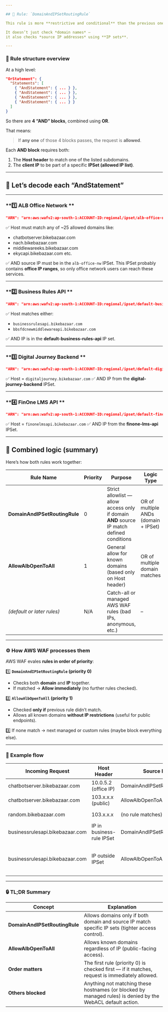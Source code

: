 ```yaml
---

## 🔹 Rule: `DomainAndIPSetRoutingRule`

This rule is more **restrictive and conditional** than the previous one.

It doesn’t just check *domain names* —
it also checks *source IP addresses* using **IP sets**.

---
```


### 🧩 Rule structure overview

At a high level:

```json
"OrStatement": {
  "Statements": [
    { "AndStatement": { ... } },
    { "AndStatement": { ... } },
    { "AndStatement": { ... } },
    { "AndStatement": { ... } }
  ]
}
```

So there are **4 “AND” blocks**, combined using **OR**.

That means:

> If **any one** of those 4 blocks passes, the request is **allowed**.

Each **AND block** requires both:

1. The **Host header** to match one of the listed subdomains.
2. The **client IP** to be part of a specific **IPSet (allowed IP list)**.

---

## 🧩 Let’s decode each “AndStatement”

---

### **1️⃣ ALB Office Network **

```json
"ARN": "arn:aws:wafv2:ap-south-1:ACCOUNT-ID:regional/ipset/alb-office-nw"
```

✅ Host must match any of ~25 allowed  domains like:

* chatbotserver.bikebazaar.com
* nach.bikebazaar.com
* middlewareeks.bikebazaar.com
* ekycapi.bikebazaar.com
  etc.

✅ AND source IP must be in the `alb-office-nw` IPSet.
This IPSet probably contains **office IP ranges**, so only office network users can reach these services.

---

### **2️⃣ Business Rules API **

```json
"ARN": "arn:aws:wafv2:ap-south-1:ACCOUNT-ID:regional/ipset/default-business-rules-api"
```

✅ Host matches either:

* `businessrulesapi.bikebazaar.com`
* `bbsfdcnewmiddlewareapi.bikebazaar.com`

✅ AND IP is in the **default-business-rules-api** IP set.

---

### **3️⃣ Digital Journey Backend **

```json
"ARN": "arn:aws:wafv2:ap-south-1:ACCOUNT-ID:regional/ipset/default-digital-journey-backend"
```

✅ Host = `digitaljourney.bikebazaar.com`
✅ AND IP from the **digital-journey-backend** IPSet.

---

### **4️⃣ FinOne LMS API **

```json
"ARN": "arn:aws:wafv2:ap-south-1:ACCOUNT-ID:regional/ipset/default-finone-lms-api"
```

✅ Host = `finonelmsapi.bikebazaar.com`
✅ AND IP from the **finone-lms-api** IPSet.

---

## 🧠 Combined logic (summary)

Here’s how both rules work together:

| Rule Name                     | Priority | Purpose                                                                                   | Logic Type                           | Result                  |
| ----------------------------- | -------- | ----------------------------------------------------------------------------------------- | ------------------------------------ | ----------------------- |
| **DomainAndIPSetRoutingRule** | 0        | Strict allowlist — allow access only if domain **AND** source IP match defined conditions | OR of multiple ANDs (domain + IPSet) | ✅ Allow                 |
| **AllowAlbOpenToAll**      | 1        | General allow for known  domains (based only on Host header)                           | OR of multiple domain matches        | ✅ Allow                 |
| *(default or later rules)*    | N/A      | Catch-all or managed AWS WAF rules (bad IPs, anonymous, etc.)                             | –                                    | 🚫 Block if not matched |

---

### ⚙️ How AWS WAF processes them

AWS WAF evales **rules in order of priority**:

1️⃣ **`DomainAndIPSetRoutingRule` (priority 0)**

* Checks both **domain** and **IP** together.
* If matched → **Allow immediately** (no further rules checked).

2️⃣ **`AllowAlbOpenToAll` (priority 1)**

* Checked **only if** previous rule didn’t match.
* Allows all known  domains **without IP restrictions** (useful for public endpoints).

3️⃣ If none match → next managed or custom rules (maybe block everything else).

---

### 🧩 Example flow

| Incoming Request                   | Host Header               | Source IP                 | Allowed By                | Result |
| ---------------------------------- | ------------------------- | ------------------------- | ------------------------- | ------ |
| chatbotserver.bikebazaar.com    | 10.0.5.2 (office IP)      | DomainAndIPSetRoutingRule | ✅ Allowed                 |        |
| chatbotserver.bikebazaar.com    | 103.x.x.x (public)        | AllowAlbOpenToAll      | ✅ Allowed                 |        |
| random.bikebazaar.com           | 103.x.x.x                 | (no rule matches)         | 🚫 Blocked                |        |
| businessrulesapi.bikebazaar.com | IP in business-rule IPSet | DomainAndIPSetRoutingRule | ✅ Allowed                 |        |
| businessrulesapi.bikebazaar.com | IP outside IPSet          | AllowAlbOpenToAll      | ✅ Allowed (via next rule) |        |

---

### 🔒 TL;DR Summary

| Concept                       | Explanation                                                                                                 |
| ----------------------------- | ----------------------------------------------------------------------------------------------------------- |
| **DomainAndIPSetRoutingRule** | Allows  domains only if both domain and source IP match specific IP sets (tighter access control).       |
| **AllowAlbOpenToAll**      | Allows known  domains regardless of IP (public-facing access).                                           |
| **Order matters**             | The first rule (priority 0) is checked first — if it matches, request is immediately allowed.               |
| **Others blocked**            | Anything not matching these hostnames (or blocked by managed rules) is denied by the WebACL default action. |

